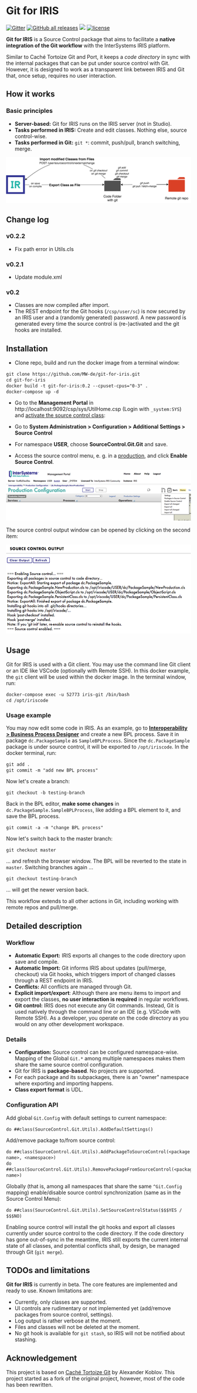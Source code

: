 # Git for IRIS

[![Gitter](https://img.shields.io/badge/Available%20on-Intersystems%20Open%20Exchange-00b2a9.svg)](https://openexchange.intersystems.com/package/git-for-iris)
[![GitHub all releases](https://img.shields.io/badge/Available%20on-GitHub-black)](https://github.com/MW-de/git-for-iris)
[![](https://img.shields.io/badge/InterSystems-IRIS-blue.svg)](https://www.intersystems.com/products/intersystems-iris/)
[![license](https://img.shields.io/badge/License-MIT-yellow.svg)](https://opensource.org/licenses/MIT)

**Git for IRIS** is a Source Control package that aims to facilitate a  **native integration of the Git workflow** with the InterSystems IRIS platform.

Similar to Caché Tortoize Git and Port, it keeps a *code directory* in sync with the internal packages that can be put under source control with Git. However, it is designed to work as a transparent link between IRIS and Git that, once setup, requires no user interaction.

## How it works

### Basic principles 

- **Server-based:** Git for IRIS runs on the IRIS server (not in Studio).
- **Tasks performed in IRIS:** Create and edit classes. Nothing else, source control-wise.
- **Tasks performed in Git:** `git *`: commit, push/pull, branch switching, merge.

![](images/Git_for_IRIS-workflow.png)

## Change log

### v0.2.2

- Fix path error in Utils.cls

### v0.2.1

- Update module.xml

### v0.2

- Classes are now compiled after import.
- The REST endpoint for the Git hooks (`/csp/user/sc`) is now secured by an IRIS user and a (randomly generated) password. A new password is generated every time the source control is (re-)activated and the git hooks are installed.

## Installation

- Clone repo, build and run the docker image from a terminal window:
```
git clone https://github.com/MW-de/git-for-iris.git
cd git-for-iris
docker build -t git-for-iris:0.2 --cpuset-cpus="0-3" .
docker-compose up -d
```

- Go to the **Management Portal** in http://localhost:9092/csp/sys/UtilHome.csp (Login with `_system:SYS`) and [activate the source control class](https://docs.intersystems.com/irislatest/csp/docbook/Doc.View.cls?KEY=ASC#ASC_Hooks_activating_sc_class):

- Go to **System Administration > Configuration > Additional Settings > Source Control**

- For namespace **USER**, choose **SourceControl.Git.Git** and save.

- Access the source control menu, e. g. in a [production](http://localhost:9092/csp/user/EnsPortal.ProductionConfig.zen?PRODUCTION=dc.PackageSample.NewProduction), and click **Enable Source Control**.

![](images/Source-control-menu.png)

The source control output window can be opened by clicking on the second item: 

![](images/Source-control-output.png)

## Usage

Git for IRIS is used with a Git client. You may use the command line Git client or an IDE like VSCode (optionally with Remote SSH). In this docker example, the `git` client will be used within the docker image. In the terminal window, run:

```
docker-compose exec -u 52773 iris-git /bin/bash
cd /opt/iriscode
```

### Usage example

You may now edit some code in IRIS. As an example, go to **[Interoperability > Business Process Designer](http://localhost:9092/csp/user/EnsPortal.BPLEditor.zen?$NAMESPACE=USER&$NAMESPACE=USER&)** and create a new BPL process. Save it in package `dc.PackageSample` as `SampleBPLProcess`. Since the `dc.PackageSample` package is under source control, it will be exported to `/opt/iriscode`. In the docker terminal, run:

```
git add .
git commit -m "add new BPL process"
```
Now let's create a branch:

```
git checkout -b testing-branch
```
Back in the BPL editor, **make some changes** in `dc.PackageSample.SampleBPLProcess`, like adding a BPL element to it, and save the BPL process.

```
git commit -a -m "change BPL process"
```

Now let's switch back to the master branch:

```
git checkout master
```

... and refresh the browser window. The BPL will be reverted to the state in `master`. Switching branches again ...

```
git checkout testing-branch
```
... will get the newer version back.

This workflow extends to all other actions in Git, including working with remote repos and pull/merge.

## Detailed description

### Workflow

- **Automatic Export:** IRIS exports all changes to the code directory upon save and compile.
- **Automatic Import:** Git informs IRIS about updates (pull/merge, checkout) via Git hooks, which triggers import of changed classes through a REST endpoint in IRIS.
- **Conflicts:** All conflicts are managed through Git.
- **Explicit import/export**: Although there are menu items to import and export the classes, **no user interaction is required** in regular workflows.
- **Git control:** IRIS does not execute any Git commands. Instead, Git is used natively through the command line or an IDE (e.g. VSCode with Remote SSH). As a developer, you operate on the code directory as you would on any other development workspace.

### Details

- **Configuration:** Source control can be configured namespace-wise. Mapping of the Global `Git.*` among multiple namespaces makes them share the same source control configuration.
- Git for IRIS is **package-based**. No projects are supported.
- For each package and its subpackages, there is an "owner" namespace where exporting and importing happens.
- **Class export format** is UDL.

### Configuration API

Add global `Git.Config` with default settings to current namespace:
```
do ##class(SourceControl.Git.Utils).AddDefaultSettings()
```

Add/remove package to/from source control:
```
do ##class(SourceControl.Git.Utils).AddPackageToSourceControl(<package name>, <namespace>)
do ##class(SourceControl.Git.Utils).RemovePackageFromSourceControl(<package name>)
```

Globally (that is, among all namespaces that share the same `^Git.Config` mapping) enable/disable source control synchronization (same as in the Source Control Menu):
```
do ##class(SourceControl.Git.Utils).SetSourceControlStatus($$$YES / $$$NO)
```
Enabling source control will install the git hooks and export all classes currently under source control to the code directory. If the code directory has gone out-of-sync in the meantime, IRIS still exports the current internal state of all classes, and potential conflicts shall, by design, be managed through Git (`git merge`).


## TODOs and limitations

**Git for IRIS** is currently in beta. The core features are implemented and ready to use. Known limitations are:

- Currently, only classes are supported.
- UI controls are rudimentary or not implemented yet (add/remove packages from source control, settings).
- Log output is rather verbose at the moment.
- Files and classes will not be deleted at the moment.
- No git hook is available for `git stash`, so IRIS will not be notified about stashing.

## Acknowledgement

This project is based on [Caché Tortoize Git](https://openexchange.intersystems.com/package/Cach%C3%A9-Tortoize-Git) by Alexander Koblov. This project started as a fork of the original project, however, most of the code has been rewritten.
